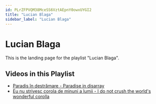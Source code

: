 ```yaml
---
id: PLrZFPVQM38MceSS6VztAEpnY0owxUYGI2
title: "Lucian Blaga"
sidebar_label: "Lucian Blaga"
---
```


# Lucian Blaga

This is the landing page for the playlist "Lucian Blaga".

## Videos in this Playlist

- [Paradis în destrămare - Paradise in disarray](Gpj-9cd6bF8.md)
- [Eu nu strivesc corola de minuni a lumii - I do not crush the world's wonderful corolla](I1ij_7mujUI.md)

